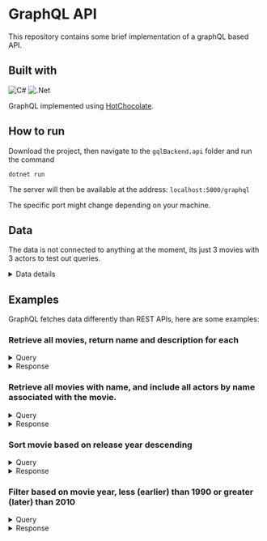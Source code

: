 # GraphQL API
This repository contains some brief implementation of a graphQL based API.

## Built with
![C#](https://img.shields.io/badge/c%23-%23239120.svg?style=for-the-badge&logo=csharp&logoColor=white) ![.Net](https://img.shields.io/badge/.NET-5C2D91?style=for-the-badge&logo=.net&logoColor=white)

GraphQL implemented using [HotChocolate](https://chillicream.com/docs/hotchocolate/v13).

## How to run
Download the project, then navigate to the `gqlBackend.api` folder and run the command 
```
dotnet run
```

The server will then be available at the address: `localhost:5000/graphql`

The specific port might change depending on your machine.

## Data
The data is not connected to anything at the moment, its just 3 movies with 3 actors to test out queries. 
<Details><summary>Data details</summary>
<Details><summary>Movies</summary>
    <details><summary markdown="span">Movie 1</summary>
    {
        name: "Movie A"
        description: "Something happens!"
        year: 1980,
        actors: [actor1, actor2]
    }
    </details>
        <Details><summary>Movie 2</summary>
    {
        name: "Movie B"
        description: "Something happens?"
        year: 2000,
        actors: [actor2, actor3]
    }
    </Details>
        <Details><summary>Movie 3</summary>
    {
        name: "Movie C"
        description: "Something happens."
        year: 2020,
        actors: [actor1, actor3]
    }
    </Details>
</Details>
<Details><summary>Actors</summary>
    <Details><summary>Actor 1</summary>
    {
        name: "Actor A"
        age: 42
    }
    </Details>
    <Details><summary>Actor 2</summary>
    {
        name: "Actor B"
        age: 62
    }
    </Details>
    <Details><summary>Actor 3</summary>
    {
        name: "Actor C"
        age: 22
    }
    </Details>
</Details>
</Details>

## Examples
GraphQL fetches data differently than REST APIs, here are some examples: 

### Retrieve all movies, return name and description for each
<details>
    <summary>Query</summary>


    {
      movie {
        name
        description
      }
    }
</details>

<details>
    <summary>Response</summary>

    {
      "data": {
        "movie": [
          {
            "name": "Movie A",
            "description": "Something happens!"
          },
          {
            "name": "Movie B",
            "description": "Something happens?"
          },
          {
            "name": "Movie C",
            "description": "Something happens."
          }
        ]
      }
    }
</details>

### Retrieve all movies with name, and include all actors by name associated with the movie.
<details>
    <summary>Query</summary>

    {
      movie {
        name
        description
      }
    }
</details>

<details>
    <summary>Response</summary>

    {
      "data": {
        "movie": [
          {
            "name": "Movie A",
            "actors": [
              {
                "name": "Actor A"
              },
              {
                "name": "Actor B"
              }
            ]
          },
          {
            "name": "Movie B",
            "actors": [
              {
                "name": "Actor B"
              },
              {
                "name": "Actor C"
              }
            ]
          },
          {
            "name": "Movie C",
            "actors": [
              {
                "name": "Actor A"
              },
              {
                "name": "Actor C"
              }
            ]
          }
        ]
      }
    }
</details>

### Sort movie based on release year descending
<details>
    <summary>Query</summary>

    {
      movie (order: {year: DESC}){
        name
        year
      }
    }
</details>

<details>
    <summary>Response</summary>

    {
      "data": {
        "movie": [
          {
            "name": "Movie C",
            "year": 2020
          },
          {
            "name": "Movie B",
            "year": 2000
          },
          {
            "name": "Movie A",
            "year": 1980
          }
        ]
      }
    }
</details>

### Filter based on movie year, less (earlier) than 1990 or greater (later) than 2010

<details>
    <summary>Query</summary>


    {
        movie (
            where: {or: [{year: {lt: 1990}}, {year: {gt: 2010}}]}
            order: [{year: ASC}]
        ) {
            name
            year
            actors (order: [{age: DESC}]) {
                name
                age
            }
        }
    }
</details>

<details>
    <summary>Response</summary>


    {
      "data": {
        "movie": [
          {
            "name": "Movie A",
            "year": 1980,
            "actors": [
              {
                "name": "Actor B",
                "age": 62
              },
              {
                "name": "Actor A",
                "age": 42
              }
            ]
          },
          {
            "name": "Movie C",
            "year": 2020,
            "actors": [
              {
                "name": "Actor A",
                "age": 42
              },
              {
                "name": "Actor C",
                "age": 22
              }
            ]
          }
        ]
      }
    }
</details>